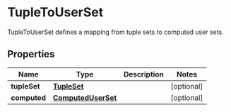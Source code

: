 

# TupleToUserSet

TupleToUserSet defines a mapping from tuple sets to computed user sets.

## Properties

| Name | Type | Description | Notes |
|------------ | ------------- | ------------- | -------------|
|**tupleSet** | [**TupleSet**](TupleSet.md) |  |  [optional] |
|**computed** | [**ComputedUserSet**](ComputedUserSet.md) |  |  [optional] |



